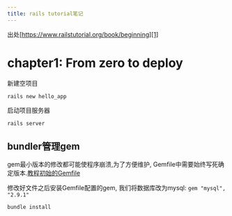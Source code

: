 ```yaml
---
title: rails tutorial笔记
---
```


出处[https://www.railstutorial.org/book/beginning][1]

# chapter1: From zero to deploy


新建空项目

    rails new hello_app

启动项目服务器

    rails server

## bundler管理gem

gem最小版本的修改都可能使程序崩溃,为了方便维护, Gemfile中需要始终写死确定版本.[教程初始的Gemfile][2]


修改好文件之后安装Gemfile配置的gem, 我们将数据库改为mysql: `gem "mysql", "2.9.1"`

    bundle install




[2]: https://github.com/mhartl/rails_tutorial_4th_edition_gemfiles/blob/master/hello_app/Gemfile
[1]: https://www.railstutorial.org/book/beginning
